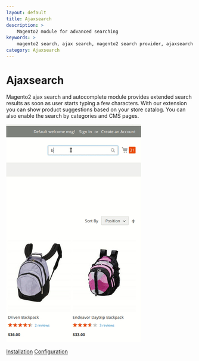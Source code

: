 ```yaml
---
layout: default
title: Ajaxsearch
description: >
    Magento2 module for advanced searching
keywords: >
    magento2 search, ajax search, magento2 search provider, ajaxsearch
category: Ajaxsearch
---
```


# Ajaxsearch

Magento2 ajax search and autocomplete module provides extended search results as soon as user starts typing a few characters. With our extension you can show product suggestions based on your store catalog. You can also enable the search by categories and CMS pages.  

![Ajaxsearch search results](/images/m2/ajaxsearch/usage.gif)

 [Installation](installation/)
 [Configuration](configuration/)
   